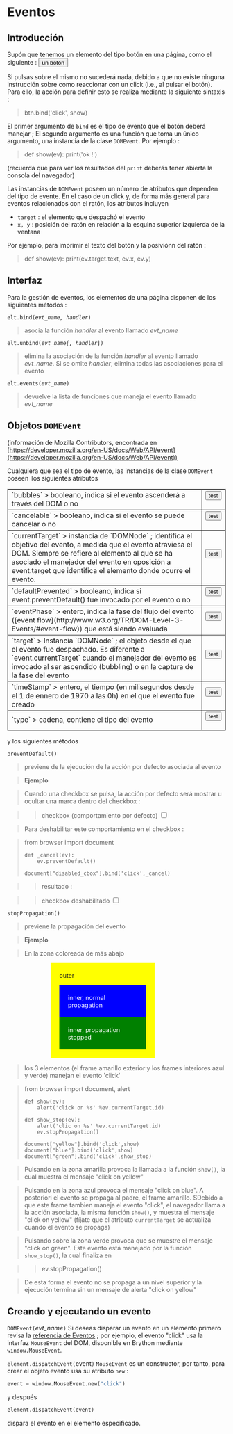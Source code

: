 Eventos
=======

<script type="text/python">
from browser import document as doc
from browser import alert
</script>

Introducción
------------

Supón que tenemos un elemento del tipo botón en una página, como el siguiente : <button>un botón</button>

Si pulsas sobre el mismo no sucederá nada, debido a que no existe ninguna instrucción sobre como reaccionar con un click (i.e., al pulsar el botón). Para ello, la acción para definir esto se realiza mediante la siguiente sintaxis :

>    btn.bind('click', show)

El primer argumento de `bind` es el tipo de evento que el botón deberá manejar ; El segundo argumento es una función que toma un único argumento, una instancia de la clase `DOMEvent`. Por ejemplo :

>    def show(ev):
>        print('ok !')

(recuerda que para ver los resultados del `print` deberás tener abierta la consola del navegador)

Las instancias de `DOMEvent` poseen un número de atributos que dependen del tipo de evente. En el caso de un click y, de forma más general para eventos relacionados con el ratón, los atributos incluyen

- `target` : el elemento que despachó el evento
- `x, y` : posición del ratón en relación a la esquina superior izquierda de la ventana

Por ejemplo, para imprimir el texto del botón y la posiviónn del ratón :

>    def show(ev):
>        print(ev.target.text, ev.x, ev.y)

Interfaz
--------

Para la gestión de eventos, los elementos de una página disponen de los siguientes métodos :

<code>elt.bind(_evt\_name, handler_)</code>

> asocia la función _handler_ al evento llamado _evt\_name_

<code>elt.unbind(_evt\_name[, handler_])</code>

> elimina la asociación de la  función _handler_ al  evento llamado _evt\_name_. Si se omite _handler_, elimina todas las asociaciones para el evento

<code>elt.events(_evt\_name_)</code>

> devuelve la lista de funciones que maneja el evento llamado _evt\_name_

Objetos `DOMEvent`
------------------

(información de Mozilla Contributors, encontrada en [https://developer.mozilla.org/en-US/docs/Web/API/event](https://developer.mozilla.org/en-US/docs/Web/API/event))

Cualquiera que sea el tipo de evento, las instancias de la clase `DOMEvent` poseen llos siguientes atributos

<table border=1 cellpadding=5>

<tr>
<td>
`bubbles`
> booleano, indica si el evento ascenderá a través del DOM o no
</td>
<td>
<button id="_bubbles">test</button>
<script type="text/python">
from browser import document, alert

document['_bubbles'].bind('click',lambda ev:alert('bubbles : %s ' %ev.bubbles))
</script>
</td>
</tr>

<tr>
<td>
`cancelable`
> booleano, indica si el evento se puede cancelar o no
</td>
<td>
<button id="_cancelable">test</button>
<script type="text/python">
from browser import document, alert

document['_cancelable'].bind('click',lambda ev:alert('cancelable : %s ' %ev.cancelable))
</script>
</td>
</tr>

<tr>
<td>
`currentTarget`
> instancia de `DOMNode` ; identifica el objetivo del evento, a medida que el evento atraviesa el DOM. Siempre  se refiere al elemento al que se ha asociado el manejador del evento en  oposición a event.target que identifica el elemento donde ocurre el evento.
</td>
<td>
<button id="_currentTarget">test</button>
<script type="text/python">
from browser import document, alert

document['_currentTarget'].bind('click',lambda ev:alert('currentTarget : %s ' %ev.currentTarget))
</script>
</td>
</tr>

<tr>
<td>
`defaultPrevented`
> booleano, indica si event.preventDefault() fue invocado por el evento o no
</td>
<td>
<button id="_defaultPrevented">test</button>
<script type="text/python">
from browser import document, alert

document['_defaultPrevented'].bind('click',lambda ev:alert('defaultPrevented : %s ' %ev.defaultPrevented))
</script>
</td>
</tr>

<tr>
<td>
`eventPhase`
> entero, indica la fase del flujo del evento ([event flow](http://www.w3.org/TR/DOM-Level-3-Events/#event-flow)) que está siendo evaluada
</td>
<td>
<button id="_eventPhase">test</button>
<script type="text/python">
from browser import document, alert

document['_eventPhase'].bind('click',lambda ev:alert('eventPhase : %s ' %ev.eventPhase))
</script>
</td>
</tr>

<tr>
<td>
`target`
> Instancia `DOMNode` ; el objeto desde el que el evento fue despachado. Es diferente a `event.currentTarget` cuando el manejador del evento es invocado al ser ascendido (bubbling) o en la captura de la fase del evento
</td>
<td>
<button id="_target">test</button>
<script type="text/python">
from browser import document, alert

document['_target'].bind('click',lambda ev:alert('target : %s ' %ev.target))
</script>
</td>
</tr>

<tr>
<td>
`timeStamp`
> entero, el tiempo (en milisegundos desde el 1 de ennero de 1970 a las 0h) en el que el evento fue creado
</td>
<td>
<button id="_timeStamp">test</button>
<script type="text/python">
from browser import document, alert

document['_timeStamp'].bind('click',lambda ev:alert('timeStamp : %s ' %ev.timeStamp))
</script>
</td>
</tr>

<tr>
<td>
`type`
> cadena, contiene el tipo del evento
</td>
<td>
<button id="_type">test</button>
<script type="text/python">
from browser import document, alert

document['_type'].bind('click',lambda ev:alert('type : %s ' %ev.type))
</script>
</td>
</tr>

</table>

y los siguientes métodos

`preventDefault()`
> previene de la ejecución de la acción por defecto asociada al evento

> **Ejemplo**

> Cuando una checkbox se pulsa, la acción por defecto será mostrar u ocultar una marca dentro del checkbox : 

>> checkbox (comportamiento por defecto) <input type="checkbox">

> Para deshabilitar este comportamiento en el checkbox : 

<blockquote>
<div id="disable_cbox">
    from browser import document
    
    def _cancel(ev):
        ev.preventDefault()
    
    document["disabled_cbox"].bind('click',_cancel)
</div>
</blockquote>

>> resultado :

>> checkbox deshabilitado <input type="checkbox" id="disabled_cbox">

<script type="text/python">
from browser import document
exec(document["disable_cbox"].text)
</script>

`stopPropagation()`
> previene la propagación del evento

> **Ejemplo**

> En la zona coloreada de más abajo

<div id="yellow" style="background-color:yellow;width:200px;padding:20px;margin-left:100px;">outer<p>
<div id="blue" style="background-color:blue;color:white;padding:20px;">inner, normal propagation</div>
<div id="green" style="background-color:green;color:white;padding:20px;">inner, propagation stopped</div>
</div>

> los 3 elementos (el frame amarillo exterior y los frames interiores azul y verde) manejan el evento 'click'

<blockquote>
<div id="zzz_source">
    from browser import document, alert
    
    def show(ev):
        alert('click on %s' %ev.currentTarget.id)
    
    def show_stop(ev):
        alert('clic on %s' %ev.currentTarget.id)
        ev.stopPropagation()
    
    document["yellow"].bind('click',show)
    document["blue"].bind('click',show)
    document["green"].bind('click',show_stop)
</div>
</blockquote>

<div id="zzz"></div>

> Pulsando en la zona amarilla provoca la llamada a la función `show()`, la cual muestra el mensaje "click on yellow"

> Pulsando en la zona azul provoca el mensaje "click on blue". A posteriori el evento se propaga al padre, el frame amarillo. SDebido a que este frame tambien maneja el evento "click", el navegador llama a la acción asociada, la misma función `show()`, y muestra el mensaje "click on yellow" (fíjate que el atributo `currentTarget` se actualiza cuando el evento se propaga)

> Pulsando sobre  la zona verde provoca que se muestre el mensaje "click on green". Este evento está manejado por la función `show_stop()`, la cual finaliza en

>>    ev.stopPropagation()

> De esta forma el evento no se propaga a un nivel superior y la ejecución termina sin un mensaje de alerta "click on yellow"


<script type="text/python">
from browser import document

eval(document["zzz_source"].text)
</script>


Creando y ejecutando un evento
------------------------------

`DOMEvent(`_evt\_name_`)` 
Si deseas disparar un evento en un elemento primero revisa la
[referencia de Eventos](https://developer.mozilla.org/en-US/docs/Web/Events) ; por
ejemplo, el evento "click" usa la interfaz `MouseEvent` del DOM, disponible
en Brython mediante `window.MouseEvent`.

`element.dispatchEvent(`event`)`
`MouseEvent` es un constructor, por tanto, para crear el objeto evento usa su
atributo `new` :

```python
event = window.MouseEvent.new("click")
```

y después

```python
element.dispatchEvent(event)
```

dispara el evento en el elemento especificado.
